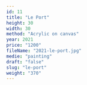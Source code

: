 ```yaml
---
id: 11
title: "Le Port"
height: 30
width: 30
method: "Acrylic on canvas"
year: 2021
price: "1200"
fileName: "2021-le-port.jpg"
medie: "painting"
draft: "false"
slug: "le-port"
weight: "370"
---
```

